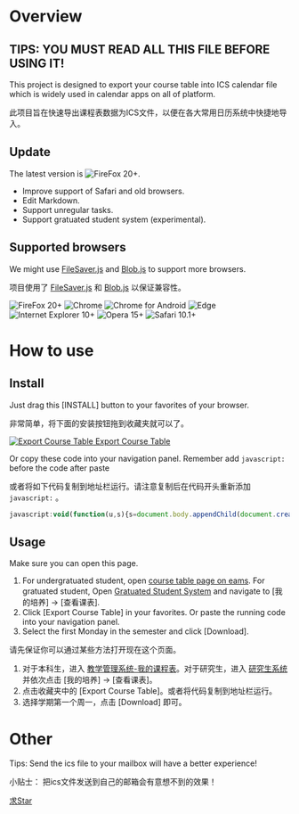 # Overview

## TIPS: YOU MUST READ ALL THIS FILE BEFORE USING IT!

This project is designed to export your course table into ICS calendar file which is widely used in calendar apps on all of platform.

此项目旨在快速导出课程表数据为ICS文件，以便在各大常用日历系统中快捷地导入。

## Update

The latest version is ![FireFox 20+](https://img.shields.io/badge/Version-0.5-green.svg).
- Improve support of Safari and old browsers.
- Edit Markdown.
- Support unregular tasks.
- Support gratuated student system (experimental).

## Supported browsers

We might use [FileSaver.js](https://github.com/eligrey/FileSaver.js) and [Blob.js](https://github.com/eligrey/Blob.js) to support more browsers.

项目使用了 [FileSaver.js](https://github.com/eligrey/FileSaver.js) 和 [Blob.js](https://github.com/eligrey/Blob.js) 以保证兼容性。

![FireFox 20+](https://img.shields.io/badge/FireFox%2020%2B-Support-green.svg)
![Chrome](https://img.shields.io/badge/Chrome-Support-green.svg)
![Chrome for Android](https://img.shields.io/badge/Chrome%20for%20Android-Support-green.svg)
![Edge](https://img.shields.io/badge/Edge-Support-green.svg)
![Internet Explorer 10+](https://img.shields.io/badge/Internet%20Explorer%2010%2B-Support-green.svg)
![Opera 15+](https://img.shields.io/badge/Opera%2015%2B-Support-green.svg)
![Safari 10.1+](https://img.shields.io/badge/Safari%2010.1%2B-Support-green.svg)

# How to use

## Install

Just drag this [INSTALL] button to your favorites of your browser.

非常简单，将下面的安装按钮拖到收藏夹就可以了。

[![Export Course Table](installbutton.png) Export Course Table](javascript:void(function(u,s){s=document.body.appendChild(document.createElement('script'));s.src=u+'?ts='+Date.now();s.charset='UTF-8'}('https://eastpiger.github.io/Course-Table-ICS-Formatter/dist.js')))

Or copy these code into your navigation panel. Remember add ```javascript:``` before the code after paste

或者将如下代码复制到地址栏运行。请注意复制后在代码开头重新添加 ```javascript:``` 。

``` javascript
javascript:void(function(u,s){s=document.body.appendChild(document.createElement('script'));s.src=u+'?ts='+Date.now();s.charset='UTF-8'}('https://eastpiger.github.io/Course-Table-ICS-Formatter/dist.js'))
```

## Usage

Make sure you can open this page.

1. For undergratuated student, open [course table page on eams](http://ids.shanghaitech.edu.cn/authserver/login?service=http%3A%2F%2Feams.shanghaitech.edu.cn%2Feams%2FcourseTableForStd.action). For gratuated student, Open [Gratuated Student System](http://grad.shanghaitech.edu.cn) and navigate to [我的培养] -> [查看课表].
2. Click [Export Course Table] in your favorites. Or paste the running code into your navigation panel.
3. Select the first Monday in the semester and click [Download].

请先保证你可以通过某些方法打开现在这个页面。

1. 对于本科生，进入 [教学管理系统-我的课程表](http://ids.shanghaitech.edu.cn/authserver/login?service=http%3A%2F%2Feams.shanghaitech.edu.cn%2Feams%2FcourseTableForStd.action)。对于研究生，进入 [研究生系统](http://grad.shanghaitech.edu.cn) 并依次点击 [我的培养] -> [查看课表]。
2. 点击收藏夹中的 [Export Course Table]。或者将代码复制到地址栏运行。
3. 选择学期第一个周一，点击 [Download] 即可。

# Other

Tips: Send the ics file to your mailbox will have a better experience!

小贴士： 把ics文件发送到自己的邮箱会有意想不到的效果！

[求Star](https://github.com/eastpiger/Course-Table-ICS-Formatter)
